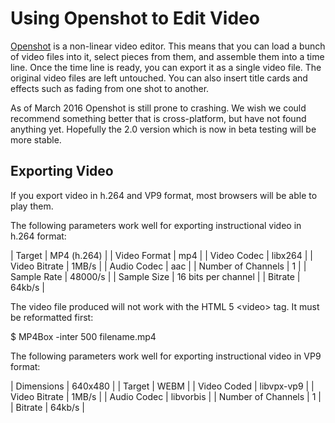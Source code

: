 Using Openshot to Edit Video
============================

[Openshot](https://www.openshot.org) is a non-linear video editor. This means
that you can load a bunch of
video files into it, select pieces from them, and assemble them into a time
line. Once the time line is ready, you can export it as a single video file.
The original video files are left untouched. You can also insert title cards
and effects such as fading from one shot to another.

As of March 2016 Openshot is still prone to crashing. We wish we could
recommend something better that is cross-platform, but have not found anything
yet. Hopefully the 2.0 version which is now in beta testing will be more
stable.

Exporting Video
---------------

If you export video in h.264 and VP9 format, most browsers will be able to play them.

The following parameters work well for exporting instructional video in h.264 format:

| Target             | MP4 (h.264)         |
| Video Format       | mp4                 |
| Video Codec        | libx264             |
| Video Bitrate      | 1MB/s               |
| Audio Codec        | aac                 |
| Number of Channels | 1                   |
| Sample Rate        | 48000/s             |
| Sample Size        | 16 bits per channel |
| Bitrate            | 64kb/s              |

The video file produced will not work with the HTML 5 &lt;video&gt; tag. It must be reformatted first:

$ MP4Box -inter 500 filename.mp4

The following parameters work well for exporting instructional video in VP9 format:

| Dimensions         | 640x480    |
| Target             | WEBM       |
| Video Coded        | libvpx-vp9 |
| Video Bitrate      | 1MB/s      |
| Audio Codec        | libvorbis  |
| Number of Channels | 1          |
| Bitrate            | 64kb/s     |


